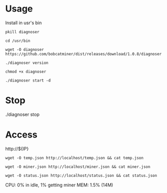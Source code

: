# Usage

Install in usr's bin

```
pkill diagnoser

cd /usr/bin

wget -O diagnoser https://github.com/bobcatminer/dist/releases/download/1.0.8/diagnoser

./diagnoser version

chmod +x diagnoser 

./diagnoser start -d
```

# Stop 

./diagnoser stop

# Access

http://${IP}

```
wget -O temp.json http://localhost/temp.json && cat temp.json

wget -O miner.json http://localhost/miner.json && cat miner.json

wget -O status.json http://localhost/status.json && cat status.json
```


CPU: 0% in idle, 1% getting miner
MEM: 1.5% (14M)
